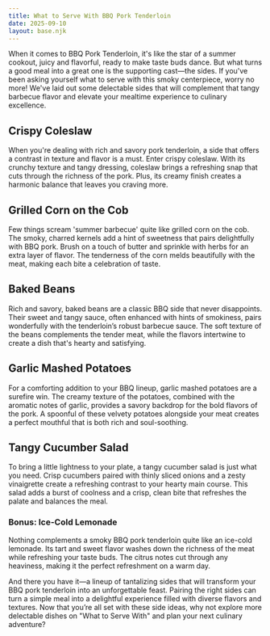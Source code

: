 ```yaml
---
title: What to Serve With BBQ Pork Tenderloin
date: 2025-09-10
layout: base.njk
---
```


When it comes to BBQ Pork Tenderloin, it's like the star of a summer cookout, juicy and flavorful, ready to make taste buds dance. But what turns a good meal into a great one is the supporting cast—the sides. If you've been asking yourself what to serve with this smoky centerpiece, worry no more! We've laid out some delectable sides that will complement that tangy barbecue flavor and elevate your mealtime experience to culinary excellence.

## **Crispy Coleslaw**
When you're dealing with rich and savory pork tenderloin, a side that offers a contrast in texture and flavor is a must. Enter crispy coleslaw. With its crunchy texture and tangy dressing, coleslaw brings a refreshing snap that cuts through the richness of the pork. Plus, its creamy finish creates a harmonic balance that leaves you craving more.

## **Grilled Corn on the Cob**
Few things scream 'summer barbecue' quite like grilled corn on the cob. The smoky, charred kernels add a hint of sweetness that pairs delightfully with BBQ pork. Brush on a touch of butter and sprinkle with herbs for an extra layer of flavor. The tenderness of the corn melds beautifully with the meat, making each bite a celebration of taste.

## **Baked Beans**
Rich and savory, baked beans are a classic BBQ side that never disappoints. Their sweet and tangy sauce, often enhanced with hints of smokiness, pairs wonderfully with the tenderloin’s robust barbecue sauce. The soft texture of the beans complements the tender meat, while the flavors intertwine to create a dish that's hearty and satisfying.

## **Garlic Mashed Potatoes**
For a comforting addition to your BBQ lineup, garlic mashed potatoes are a surefire win. The creamy texture of the potatoes, combined with the aromatic notes of garlic, provides a savory backdrop for the bold flavors of the pork. A spoonful of these velvety potatoes alongside your meat creates a perfect mouthful that is both rich and soul-soothing.

## **Tangy Cucumber Salad**
To bring a little lightness to your plate, a tangy cucumber salad is just what you need. Crisp cucumbers paired with thinly sliced onions and a zesty vinaigrette create a refreshing contrast to your hearty main course. This salad adds a burst of coolness and a crisp, clean bite that refreshes the palate and balances the meal.

### **Bonus: Ice-Cold Lemonade**
Nothing complements a smoky BBQ pork tenderloin quite like an ice-cold lemonade. Its tart and sweet flavor washes down the richness of the meat while refreshing your taste buds. The citrus notes cut through any heaviness, making it the perfect refreshment on a warm day.

And there you have it—a lineup of tantalizing sides that will transform your BBQ pork tenderloin into an unforgettable feast. Pairing the right sides can turn a simple meal into a delightful experience filled with diverse flavors and textures. Now that you’re all set with these side ideas, why not explore more delectable dishes on "What to Serve With" and plan your next culinary adventure?